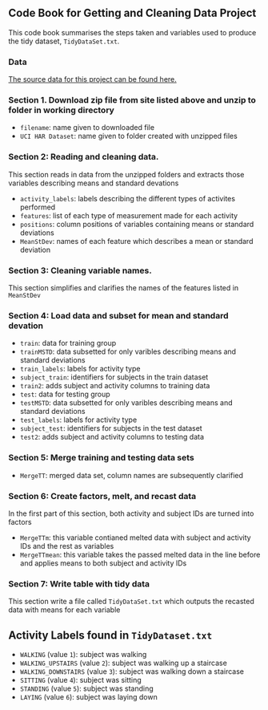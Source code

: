 ## Code Book for Getting and Cleaning Data Project

This code book summarises the steps taken and variables used to produce the tidy dataset, `TidyDataSet.txt`.

### Data

[The source data for this project can be found here.](https://d396qusza40orc.cloudfront.net/getdata%2Fprojectfiles%2FUCI%20HAR%20Dataset.zip)

### Section 1. Download zip file from site listed above and unzip to folder in working directory
* `filename`: name given to downloaded file
* `UCI HAR Dataset`: name given to folder created with unzipped files 

### Section 2: Reading and cleaning data. 
This section reads in data from the unzipped folders and extracts those variables describing means and standard devations
* `activity_labels`: labels describing the different types of activites performed
* `features`: list of each type of measurement made for each activity
* `positions`: column positions of variables containing means or standard deviations
* `MeanStDev`: names of each feature which describes a mean or standard deviation

### Section 3: Cleaning variable names.  
This section simplifies and clarifies the names of the features listed in `MeanStDev`

### Section 4: Load data and subset for mean and standard devation
* `train`: data for training group
* `trainMSTD`: data subsetted for only varibles describing means and standard deviations
* `train_labels`: labels for activity type
* `subject_train`: identifiers for subjects in the train dataset
* `train2`: adds subject and activity columns to training data
* `test`: data for testing group
* `testMSTD`: data subsetted for only varibles describing means and standard deviations
* `test_labels`: labels for activity type
* `subject_test`: identifiers for subjects in the test dataset
* `test2`: adds subject and activity columns to testing data

### Section 5: Merge training and testing data sets 
* `MergeTT`: merged data set, column names are subsequently clarified 

### Section 6: Create factors, melt, and recast data 
In the first part of this section, both activity and subject IDs are turned into factors
* `MergeTTm`: this variable contianed melted data with subject and activity IDs and the rest as variables 
* `MergeTTmean`: this variable takes the passed melted data in the line before and applies means to both subject and activity IDs

### Section 7: Write table with tidy data
This section write a file called `TidyDataSet.txt` which outputs the recasted data with means for each variable

## Activity Labels found in `TidyDataset.txt`

* `WALKING` (value `1`): subject was walking
* `WALKING_UPSTAIRS` (value `2`): subject was walking up a staircase
* `WALKING_DOWNSTAIRS` (value `3`): subject was walking down a staircase
* `SITTING` (value `4`): subject was sitting
* `STANDING` (value `5`): subject was standing
* `LAYING` (value `6`): subject was laying down

